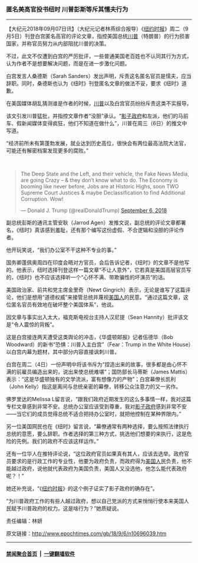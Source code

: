 ### 匿名美高官投书纽时 川普彭斯等斥其懦夫行为
------------------------

<p>【大纪元2018年09月07日讯】（大纪元记者林燕综合报导）《<a href="http://www.epochtimes.com/gb/tag/%E7%BA%BD%E7%BA%A6%E6%97%B6%E6%8A%A5.html">纽约时报</a>》周二（9月5日）刊登白宫匿名高官的评论文章，指控美国总统<a href="http://www.epochtimes.com/gb/tag/%E5%B7%9D%E6%99%AE.html">川普</a>（特朗普）的行为损害国家，并称官员努力从内部阻扰川普的决策。</p>
<p>不过，此文不仅遭到白宫的严厉批评，一些普通美国老百姓也不认同其行为方式，认为作者不是想要解决问题，而是在进一步激化问题。</p>
<p>白宫发言人桑德斯（Sarah Sanders）发出声明，斥责这名匿名官员是懦夫，应当辞职。同时，桑德斯也认为《纽时》刊登匿名文章的做法不妥，要求《纽时》道歉。</p>
<p>在美国媒体胡乱猜测谁是作者的时候，<a href="http://www.epochtimes.com/gb/tag/%E5%B7%9D%E6%99%AE.html">川普</a>以及白宫官员纷纷斥责这类不实报导。</p>
<p>该文引发川普猛批，并指控文章作者“没胆”承认。“<a href="http://www.epochtimes.com/gb/tag/%E5%BD%B1%E5%AD%90%E6%94%BF%E5%BA%9C.html">影子政府</a>和左派，他们的马前车、假新闻媒体变得疯狂，他们不知道在做什么”，川普在周三（6日）的推文中写道。</p>
<p>“经济前所未有第蓬勃发展，就业达到历史高位，很快会有两位最高法院大法官，可能还有解密档案发现更多的腐败。”</p>
</p>
<p>&nbsp;</p>
<blockquote class="twitter-tweet" data-lang="en">
<p dir="ltr" lang="en">The Deep State and the Left, and their vehicle, the Fake News Media, are going Crazy &#8211; &amp; they don’t know what to do. The Economy is booming like never before, Jobs are at Historic Highs, soon TWO Supreme Court Justices &amp; maybe Declassification to find Additional Corruption. Wow!</p>
<p>— Donald J. Trump (@realDonaldTrump) <a href="https://twitter.com/realDonaldTrump/status/1037661562897682432?ref_src=twsrc%5Etfw">September 6, 2018</a></p></blockquote>
<p><script async="" src="https://platform.twitter.com/widgets.js" charset="utf-8"></script>
<p>副总统彭斯的通讯主管安耿（Jarrod Agen）发推文说，副总统的评论文章都署名，《纽时》真该感到羞耻，还有那个编写这份虚假、不合逻辑和没胆的评论作者。</p>
<p>他开玩笑说，“我们办公室不干这种不专业的事。”</p>
<p>国务卿蓬佩奥周四在印度会晤对方官员，会后告诉记者，《纽时》的文章不是他写的。他表示，纽时选择刊登这样一篇文章“不让人意外”，它若真是美国高层官员写的，《纽时》也不应该选择听一个“心怀不满、带欺骗性的坏演员”的话。</p>
<p>美国政治家、前共和党主席金里奇（Newt Gingrich）表示，无论是谁写了这篇评论，他们是想用“道德权威”来接管总统并蔑视<a href="http://www.epochtimes.com/gb/tag/%E7%BE%8E%E5%9B%BD%E4%BA%BA.html">美国人</a>的民意。“通过这篇文章，这位匿名官员有效地在破坏整个美国体系”，他说。</p>
<p>因文章与事实出入太大，福克斯电视台主持人汉尼提（Sean Hannity）批评该文是“令人震惊的背叛”。</p>
<p>这是白宫接连两天遭受这类舆论的冲击，《华盛顿邮报》记者伍德华（Bob Woodward）的新书“恐惧：川普入主白宫”（Fear：Trump in the White House）以白宫内幕为题材，其中部分内容直接讽刺川普。</p>
<p>白宫在周二（4日）一份声明中将该书斥为“捏造出来的故事，很多都是由心怀不满的前雇员编造出来的，说出来使总统难堪”；国防部长马蒂斯（James Mattis）表示：“这是华盛顿独有的文学流派，富有想像力的产物”；白宫幕僚长凯利（John Kelly）指这是离间与总统亲密的幕僚，转移公众注意力的又一劣作。</p>
<p>佛罗里达的Melissa L留言说，“跟我们政府近期发生的这么多事情一样，我对这篇专栏文章感到非常不安。总统办公室应该受到尊重，我对<a href="http://www.epochtimes.com/gb/tag/%E5%BD%B1%E5%AD%90%E6%94%BF%E5%BA%9C.html">影子政府</a>感到非常不安——当它们的成员觉得总统不适合把持办公室时，就把他控制在某种界限内。”</p>
<p>另一位美国网民也在《纽时》留言说，“幕僚通常有两种选择，要么按照法律执行总统的意愿，要么辞职。作者选择的第三种方式，挑选他们想要的来执行，这是危险的先例。我们的政府不应该这样运作。”</p>
<p>还有一位华人在推特评论说，“这位政府官员如果真有其人，应该去选举。政府官员要求的是行政工作的专业性，他要为政府负责，而政府得为<a href="http://www.epochtimes.com/gb/tag/%E7%BE%8E%E5%9B%BD%E4%BA%BA.html">美国人</a>民负责，他不能越过政府，说他就代表政府为美国负责，美国人又没选他，他怎么能代表政府呢？！”</p>
<p>她还补充说，“《<a href="http://www.epochtimes.com/gb/tag/%E7%BA%BD%E7%BA%A6%E6%97%B6%E6%8A%A5.html">纽约时报</a>》的这个例子证实了影子政府的确存在”。</p>
<p>“为川普政府工作的有些人越过政府，想以自己党派的方式来悄悄行使本来美国人民赋予川普政府的权力。这是啥行为？”她质疑说。</p>
<p>责任编辑：林妍</p>

原文链接：http://www.epochtimes.com/gb/18/9/6/n10696039.htm


------------------------
#### [禁闻聚合首页](https://github.com/gfw-breaker/banned-news/blob/master/README.md) &nbsp;|&nbsp;  [一键翻墙软件](https://github.com/gfw-breaker/nogfw/blob/master/README.md)